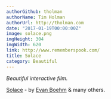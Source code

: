 ```yaml
---
authorGithub: tholman
authorName: Tim Holman
authorUrl: http://tholman.com
date: "2017-01-19T00:00:00Z"
image: solace.png
imgHeight: 304
imgWidth: 620
link: http://www.rememberspook.com/
title: Solace
category: Beautiful
---
```


_Beautiful interactive film._

[Solace](http://www.rememberspook.com/) - by [Evan Boehm](http://www.greengoldenly.com/) & many others.
